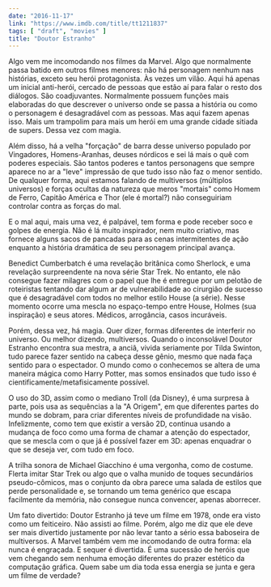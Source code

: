 ```yaml
---
date: "2016-11-17"
link: "https://www.imdb.com/title/tt1211837"
tags: [ "draft", "movies" ]
title: "Doutor Estranho"
---
```

Algo vem me incomodando nos filmes da Marvel. Algo que normalmente passa batido em outros filmes menores: não há personagem nenhum nas histórias, exceto seu herói protagonista. Às vezes um vilão. Aqui há apenas um inicial anti-herói, cercado de pessoas que estão aí para falar o resto dos diálogos. São coadjuvantes. Normalmente possuem funções mais elaboradas do que descrever o universo onde se passa a história ou como o personagem é desagradável com as pessoas. Mas aqui fazem apenas isso. Mais um trampolim para mais um herói em uma grande cidade sitiada de supers. Dessa vez com magia.

Além disso, há a velha "forçação" de barra desse universo populado por Vingadores, Homens-Aranhas, deuses nórdicos e sei lá mais o quê com poderes especiais. São tantos poderes e tantos personagens que sempre aparece no ar a "leve" impressão de que tudo isso não faz o menor sentido. De qualquer forma, aqui estamos falando de multiversos (múltiplos universos) e forças ocultas da natureza que meros "mortais" como Homem de Ferro, Capitão América e Thor (ele é mortal?) não conseguiriam controlar contra as forças do mal.

E o mal aqui, mais uma vez, é palpável, tem forma e pode receber soco e golpes de energia. Não é lá muito inspirador, nem muito criativo, mas fornece alguns sacos de pancadas para as cenas intermitentes de ação enquanto a história dramática de seu personagem principal avança.

Benedict Cumberbatch é uma revelação britânica como Sherlock, e uma revelação surpreendente na nova série Star Trek. No entanto, ele não consegue fazer milagres com o papel que lhe é entregue por um pelotão de roteiristas tentando dar algum ar de vulnerabilidade ao cirurgião de sucesso que é desagradável com todos no melhor estilo House (a série). Nesse momento ocorre uma mescla no espaço-tempo entre House, Holmes (sua inspiração) e seus atores. Médicos, arrogância, casos incuráveis.

Porém, dessa vez, há magia. Quer dizer, formas diferentes de interferir no universo. Ou melhor dizendo, multiversos. Quando o inconsolável Doutor Estranho encontra sua mestra, a anciã, vivida seriamente por Tilda Swinton, tudo parece fazer sentido na cabeça desse gênio, mesmo que nada faça sentido para o espectador. O mundo como o conhecemos se altera de uma maneira mágica como Harry Potter, mas somos ensinados que tudo isso é cientificamente/metafisicamente possível.

O uso do 3D, assim como o mediano Troll (da Disney), é uma surpresa à parte, pois usa as sequências a la "A Origem", em que diferentes partes do mundo se dobram, para criar diferentes níveis de profundidade na visão. Infelizmente, como tem que existir a versão 2D, continua usando a mudança de foco como uma forma de chamar a atenção do espectador, que se mescla com o que já é possível fazer em 3D: apenas enquadrar o que se deseja ver, com tudo em foco.

A trilha sonora de Michael Giacchino é uma vergonha, como de costume. Flerta imitar Star Trek ou algo que o valha munido de toques secundários pseudo-cômicos, mas o conjunto da obra parece uma salada de estilos que perde personalidade e, se tornando um tema genérico que escapa facilmente da memória, não consegue nunca convencer, apenas aborrecer.

Um fato divertido: Doutor Estranho já teve um filme em 1978, onde era visto como um feiticeiro. Não assisti ao filme. Porém, algo me diz que ele deve ser mais divertido justamente por não levar tanto a sério essa baboseira de multiversos. A Marvel também vem me incomodando de outra forma: ela nunca é engraçada. E sequer é divertida. É uma sucessão de heróis que vem chegando sem nenhuma emoção diferentes do prazer estético da computação gráfica. Quem sabe um dia toda essa energia se junta e gera um filme de verdade?
